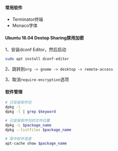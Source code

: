 #### 常用软件
* Terminator终端
* Monaco字体



#### Ubuntu 16.04 Destop Sharing禁用加密

1、安装dconf Editor，然后启动

```bash
sudo apt install dconf-editor
```

2、跳转到`org -> gnome -> desktop -> remote-access`

3、取消`require-encryption`选项



#### 软件管理

```bash
# 已安装软件包
dpkg -l
dpkg -l | grep $keyword

# 已安装软件包的文件位置
dpkg -L $package_name
dpkg --listfiles $package_name

# 库中软件信息
apt-cache show $package_name
```